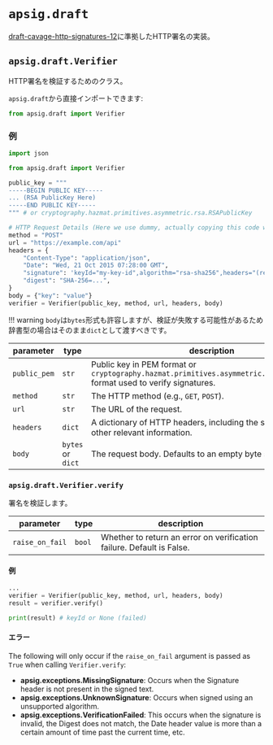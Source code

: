 # `apsig.draft`
[draft-cavage-http-signatures-12](https://datatracker.ietf.org/doc/html/draft-cavage-http-signatures-12)に準拠したHTTP署名の実装。
## `apsig.draft.Verifier`
HTTP署名を検証するためのクラス。

`apsig.draft`から直接インポートできます: 
```python
from apsig.draft import Verifier
```
### 例
```python
import json

from apsig.draft import Verifier

public_key = """
-----BEGIN PUBLIC KEY-----
... (RSA PublicKey Here)
-----END PUBLIC KEY-----
""" # or cryptography.hazmat.primitives.asymmetric.rsa.RSAPublicKey

# HTTP Request Details (Here we use dummy, actually copying this code will not work)
method = "POST"
url = "https://example.com/api"
headers = {
    "Content-Type": "application/json",
    "Date": "Wed, 21 Oct 2015 07:28:00 GMT",
    "signature": 'keyId="my-key-id",algorithm="rsa-sha256",headers="(request-target) Content-Type Date",signature="..."',
    "digest": "SHA-256=...",
}
body = {"key": "value"}
verifier = Verifier(public_key, method, url, headers, body)
```
!!! warning
    `body`は`bytes`形式も許容しますが、検証が失敗する可能性があるため辞書型の場合はそのまま`dict`として渡すべきです。

| parameter    | type              | description                                                                                                                | 
| ------------ | ----------------- | -------------------------------------------------------------------------------------------------------------------------- | 
| `public_pem` | `str`             | Public key in PEM format or `cryptography.hazmat.primitives.asymmetric.rsa.RSAPublicKey` format used to verify signatures. | 
| `method`     | `str`             | The HTTP method (e.g., `GET`, `POST`).                                                                                     | 
| `url`        | `str`             | The URL of the request.                                                                                                    | 
| `headers`    | `dict`            | A dictionary of HTTP headers, including the signature and other relevant information.                                      | 
| `body`       | `bytes` or `dict` | The request body. Defaults to an empty byte string.                                                                        | 

### `apsig.draft.Verifier.verify`
署名を検証します。

| parameter       | type              | description                                                           | 
| --------------- | ----------------- | --------------------------------------------------------------------- | 
| `raise_on_fail` | `bool`            | Whether to return an error on verification failure. Default is False. | 

#### 例
```python
...
verifier = Verifier(public_key, method, url, headers, body)
result = verifier.verify()

print(result) # keyId or None (failed)
```
#### エラー

The following will only occur if the `raise_on_fail` argument is passed as `True` when calling `Verifier.verify`:

- **apsig.exceptions.MissingSignature**: Occurs when the Signature header is not present in the signed text.
- **apsig.exceptions.UnknownSignature**: Occurs when signed using an unsupported algorithm.
- **apsig.exceptions.VerificationFailed**: This occurs when the signature is invalid, the Digest does not match, the Date header value is more than a certain amount of time past the current time, etc.